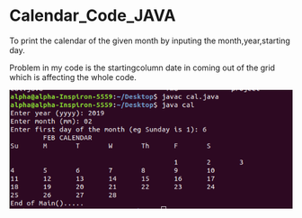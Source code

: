 # Calendar_Code_JAVA
To print the calendar of the given month by inputing the month,year,starting day.

Problem in my code is
the startingcolumn date in coming out of the grid 
which is affecting the whole code.

![ScreenShot](/ss.png?raw=true "OutPut example")

